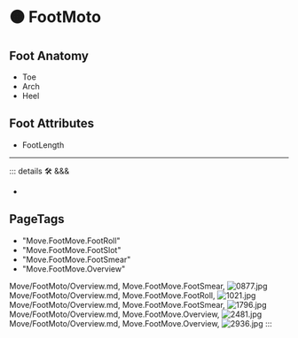
# 🟠 <move>FootMoto</move>

## Foot Anatomy

- Toe
- Arch
- Heel

## Foot Attributes

- FootLength

---

<!-- =================================================== -->
<!-- =================================================== -->
<!-- =================================================== -->
<!-- =================================================== -->
<!-- =================================================== -->
::: details 🛠 <dev>&&&</dev>

-

<h2>PageTags</h2>

- "Move.FootMove.FootRoll"
- "Move.FootMove.FootSlot"
- "Move.FootMove.FootSmear"
- "Move.FootMove.Overview"

Move/FootMoto/Overview.md, <dev>Move.FootMove.FootSmear</dev>, ![0877.jpg](/PaperPhoto/0877.jpg)
Move/FootMoto/Overview.md, <dev>Move.FootMove.FootRoll</dev>, ![1021.jpg](/PaperPhoto/1021.jpg)
Move/FootMoto/Overview.md, <dev>Move.FootMove.FootSmear</dev>, ![1796.jpg](/PaperPhoto/1796.jpg)
Move/FootMoto/Overview.md, <dev>Move.FootMove.Overview</dev>, ![2481.jpg](/PaperPhoto/2481.jpg)
Move/FootMoto/Overview.md, <dev>Move.FootMove.Overview</dev>, ![2936.jpg](/PaperPhoto/2936.jpg)
:::

